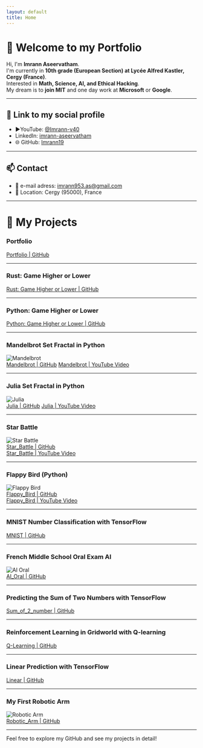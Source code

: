 ```yaml
---
layout: default
title: Home
---
```


# 👋 Welcome to my Portfolio

Hi, I'm **Imrann Aseervatham**.  
I'm currently in **10th grade (European Section) at Lycée Alfred Kastler, Cergy (France)**.  
Interested in **Math, Science, AI, and Ethical Hacking**.  
My dream is to **join MIT** and one day work at **Microsoft** or **Google**.  

---

## 🔗 Link to my social profile

- ▶️YouTube: [@Imrann-v40](https://www.youtube.com/@Imrann-v4o)
- LinkedIn: [imrann-aseervatham](https://www.linkedin.com/in/imrann-aseervatham-9965a4319/)
- 🌐 GitHub: [Imrann19](https://github.com/Imrann19)

---

## 📫 Contact

- 📧 e-mail adress: imrann953.as@gmail.com  
- 📍 Location: Cergy (95000), France  

---

# 🚀 My Projects

### Portfolio 
[Portfolio | GitHub](https://github.com/Imrann19/Imrann19.github.io)

---

### Rust: Game Higher or Lower  
[Rust: Game Higher or Lower | GitHub](https://github.com/Imrann19/Rust-Game-Higher-or-Lower)  

---

### Python: Game Higher or Lower  
[Python: Game Higher or Lower | GitHub](https://github.com/Imrann19/Python-Game-Higher-or-Lower)  

---

### Mandelbrot Set Fractal in Python
![Mandelbrot](assets/images/mandelbrot.png)  
[Mandelbrot | GitHub](https://github.com/Imrann19/Mandelbrot-Set-Fractal-in-Python)
[Mandelbrot | YouTube Video](https://www.youtube.com/watch?v=eYUTN04xZbY)

---

### Julia Set Fractal in Python
![Julia](assets/images/julia.png)  
[Julia | GitHub](https://github.com/Imrann19/Julia-Set-Fractal-in-Python)
[Julia | YouTube Video](https://www.youtube.com/watch?v=eYUTN04xZbY)

---

### Star Battle
![Star Battle](assets/images/space_game.png)  
[Star_Battle | GitHub](https://github.com/Imrann19/star_battle)  
[Star_Battle | YouTube Video](https://www.youtube.com/watch?v=W2XfgvUIgww)

---

### Flappy Bird (Python)
![Flappy Bird](https://github.com/Imrann19/Imrann19.github.io/blob/main/assets/images/flappy_bird.PNG?raw=true)  
[Flappy_Bird | GitHub](https://github.com/Imrann19/Flappy-Bird_Python)  
[Flappy_Bird | YouTube Video](https://www.youtube.com/watch?v=WikE-csSIPU)

---

### MNIST Number Classification with TensorFlow  
[MNIST | GitHub](https://github.com/Imrann19/MNIST-Number-classification-with-TensorFlow)

---

### French Middle School Oral Exam AI
![AI Oral](assets/images/ai_oral.png)  
[AI_Oral | GitHub](https://github.com/Imrann19/French-Middle-School-Oral-Exam-AI)

---

### Predicting the Sum of Two Numbers with TensorFlow  
[Sum_of_2_number | GitHub](https://github.com/Imrann19/Predicting-the-sum-of-Two-Numbers-with-Tensorflow)

---

### Reinforcement Learning in Gridworld with Q-learning
[Q-Learning | GitHub](https://github.com/Imrann19/Reinforcement-Learning-in-Gridworld-with-Q-learning)

---

### Linear Prediction with TensorFlow  
[Linear | GitHub](https://github.com/Imrann19/Linear-Prediction-with-TensorFlow)

---

### My First Robotic Arm
![Robotic Arm](assets/images/robotic_arm.png)  
[Robotic_Arm | GitHub](https://github.com/Imrann19/My-First-Robotic-Arm)

---

Feel free to explore my GitHub and see my projects in detail!

